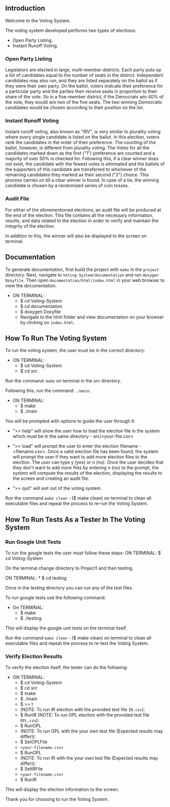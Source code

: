 ## Introduction

Welcome to the Voting System.

The voting system developed performs two types of elections:

* Open Party Listing.
* Instant Runoff Voting.


### Open Party Listing

Legislators are elected in large, multi-member districts. Each party puts up a list of candidates equal
to the number of seats in the district. Independent candidates may also run, and they are listed separately
on the ballot as if they were their own party. On the ballot, voters indicate their preference for a particular
party and the parties then receive seats in proportion to their share of the vote. So in a five-member district,
if the Democrats win 40% of the vote, they would win two of the five seats. The two winning Democratic candidates
would be chosen according to their position on the list.

### Instant Runoff Voting

Instant runoff voting, also known as "IRV", is very similar to plurality voting where every single
candidate is listed on the ballot. In this election, voters rank the candidates in the order of
their preference. The counting of the ballot, however, is different from plurality voting. The Votes
for all the candidates marked down as the first ("1") preference are counted and a majority of over
50% is checked for. Following this, if a clear winner does not exist, the candidate with the fewest
votes is eliminated and the ballots of the supporters of this candidate are transferred to whichever
of the remaining candidates they marked as their second ("2") choice. This process carries on till a clear
winner is found. In case of a tie, the winning candidate is chosen by a randomized series of coin tosses.

### Audit File

For either of the aforementioned elections, an audit file will be produced at the end of the election.
This file contains all the necessary information, results, and data related to the election in order to
verify and maintain the integrity of the election.

In addition to this, the winner will also be displayed to the screen on terminal.


## Documentation 

To generate documentation, first build the project with `make` in the `project` directory.
Next, navigate to `Voting-System/documentation` and run `doxygen Doxyfile`.
Then open `documentation/html/index.html` in your web browser to view the documentation.

* ON TERMINAL: 
    * $ cd Voting-System
    * $ cd documentation
    * $ doxygen Doxyfile
    * Navigate to the html folder and view documentation on your browser by clicking on `index.html`.

## How To Run The Voting System

To run the voting system, the user must be in the correct directory:

* ON TERMINAL: 
    * $ cd Voting-System
    * $ cd src

Run the command: `make` on terminal in the src directory.

Following this, run the command: `./main`.

* ON TERMINAL: 
    * $ make
    * $ ./main

You will be prompted with options to guide the user through it:

* ">> help" will show the user how to load the election file in the system
which must be in the same directory - src/<your-file.csv>

* ">> load" will prompt the user to enter the election filename - <filename.csv>. Once a valid election file has been found, the system will
prompt the user if they want to add more election files to the election. The user can type y (yes) or n (no). Once the user decides that they don't want to add more files by entering n (no) to the prompt, the system will compute the results of the election, displaying the results to the screen and creating an audit file.

* ">> quit" will exit out of the voting system.

Run the command `make clean` - ($ make clean) on terminal to clean all
executable files and repeat the process to re-run the Voting System.

## How To Run Tests As a Tester In The Voting System

### Run Google Unit Tests

To run the google tests the user must follow these steps:
 ON TERMINAL: $ cd Voting-System

On the terminal change directory to Project1 and then testing.

ON TERMINAL: * $ cd testing

Once in the testing directory you can run any of the test files.

To run google tests use the following command:

* On TERMINAL: 
    * $ make
    * $ ./testing

This will display the google unit tests on the terminal itself. 

Run the command `make clean` - ($ make clean) on terminal to clean all
executable files and repeat the process to re-test the Voting System.

### Verify Election Results

To verify the election itself, the tester can do the following: 

* ON TERMINAL: 
    * $ cd Voting-System
    * $ cd src
    * $ make
    * $ ./main
    * $ >> t
    * (NOTE: To run IR election with the provided test file `IR.csv`):
    * $ RunIR 
    (NOTE: To run OPL election with the provided test file `OPL.csv`):
    * $ RunOPL 
    * (NOTE: To run OPL with the your own test file (Expected results may differ)):
    * $ SetOPLFile
    * `<your-filename.csv>`
    * $ RunOPL
    * (NOTE: To run IR with the your own test file (Expected results may differ)):
    * $ SetIRFile
    * `<your-filename.csv>`
    * $ RunIR

This will display the election information to the screen. 

Thank you for choosing to run the Voting System.

